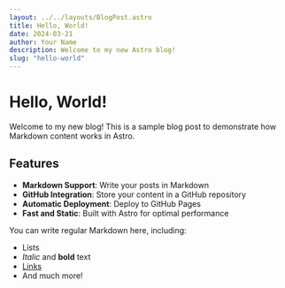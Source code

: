 ```yaml
---
layout: ../../layouts/BlogPost.astro
title: Hello, World!
date: 2024-03-21
author: Your Name
description: Welcome to my new Astro blog!
slug: "hello-world"
---
```


# Hello, World!

Welcome to my new blog! This is a sample blog post to demonstrate how Markdown content works in Astro.

## Features

- **Markdown Support**: Write your posts in Markdown
- **GitHub Integration**: Store your content in a GitHub repository
- **Automatic Deployment**: Deploy to GitHub Pages
- **Fast and Static**: Built with Astro for optimal performance

You can write regular Markdown here, including:

- Lists
- *Italic* and **bold** text
- [Links](https://astro.build)
- And much more!
